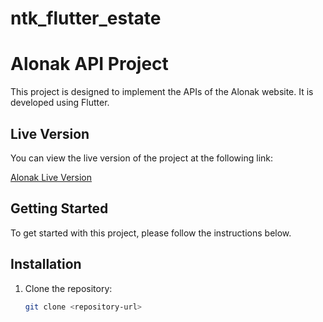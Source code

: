 # ntk_flutter_estate
# Alonak API Project

This project is designed to implement the APIs of the Alonak website. It is developed using Flutter.

## Live Version

You can view the live version of the project at the following link:

[Alonak Live Version](https://alonak.app)

## Getting Started

To get started with this project, please follow the instructions below.

## Installation

1. Clone the repository:
   ```bash
   git clone <repository-url>
